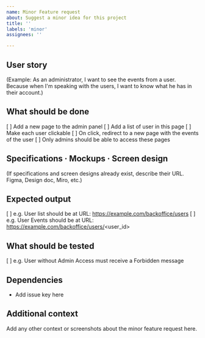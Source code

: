 ```yaml
---
name: Minor Feature request
about: Suggest a minor idea for this project
title: ''
labels: 'minor'
assignees: ''

---
```


## User story
(Example: As an administrator, I want to see the events from a user. Because when I'm speaking with the users, I want to know what he has in their account.)

## What should be done
[ ] Add a new page to the admin panel
[ ] Add a list of user in this page
[ ] Make each user clickable
[ ] On click, redirect to a new page with the events of the user
[ ] Only admins should be able to access these pages

## Specifications · Mockups · Screen design
(If specifications and screen designs already exist, describe their URL. Figma, Design doc, Miro, etc.)

## Expected output
[ ] e.g. User list should be at URL: https://example.com/backoffice/users
[ ] e.g. User Events should be at URL: https://example.com/backoffice/users/<user_id>

## What should be tested
[ ] e.g. User without Admin Access must receive a Forbidden message

## Dependencies
- Add issue key here

## Additional context
Add any other context or screenshots about the minor feature request here.

